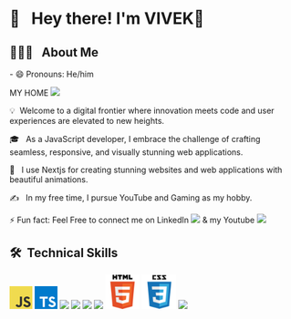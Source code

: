  <h1>👋 &nbsp; Hey there! I'm VIVEK👋</h1> 
 <h2>👨🏻‍💻 &nbsp; About Me</h2> 
 <p>- 😄 Pronouns: He/him</p>

 <p>MY HOME <code><a target="_blank" href = "https://vivekcse.in"><img height="40" src="https://img.icons8.com/dusk/64/000000/home--v1.png"></a></code> </p>

<p>
💡&nbsp; Welcome to a digital frontier where innovation meets code and user experiences are elevated to new heights.
</p>

<p>
🎓 &nbsp; As a JavaScript developer, I embrace the challenge of crafting seamless, responsive, and visually stunning web applications.
</p>

<p>
🌱 &nbsp; I use Nextjs for creating stunning  websites and web applications with beautiful animations.
</p>

<p>
✍️ &nbsp; In my free time, I pursue YouTube and Gaming as my hobby.
</p>

<p>
⚡ Fun fact: Feel Free to connect me on LinkedIn  <code><a target="_blank" href = "https://www.linkedin.com/in/vivekcsein/"><img height="40" src="https://img.icons8.com/color/96/000000/linkedin.png"></a></code> & my Youtube <code><a target="_blank" href = "https://www.youtube.com/channel/UCsBKKllYdZuPRccGov0GfiQ"><img height="40" src="https://img.icons8.com/color/96/000000/youtube.png"></a></code>

</p>

<h2>🛠 &nbsp;Technical Skills</h2>

<code><a href = "https://developer.mozilla.org/en-US/docs/Web/JavaScript"><img height="40" src="https://raw.githubusercontent.com/github/explore/80688e429a7d4ef2fca1e82350fe8e3517d3494d/topics/javascript/javascript.png"></a></code>
<code><a href = "https://www.typescriptlang.org/"><img height="40" src="https://raw.githubusercontent.com/github/explore/80688e429a7d4ef2fca1e82350fe8e3517d3494d/topics/typescript/typescript.png"></a></code>
<code><a target="_blank" href = "https://nextjs.org/"><img height="40" src="https://img.icons8.com/fluency/48/nextjs.png"></a></code>
<code><a target="_blank" href = "https://github.com/vivekcsein/ReactDev"><img height="40" src="https://img.icons8.com/bubbles/50/000000/react.png"></a></code>
<code><a target="_blank" href = "https://swiperjs.com/"><img height="40" src="https://swiperjs.com/images/swiper-logo.svg"></a></code>
<code><a target="_blank" href = "https://next-auth.js.org/"><img height="40" src="https://next-auth.js.org/img/logo/logo-xs.png"></a></code>
<code><a href = "https://developer.mozilla.org/en-US/docs/Web/Guide/HTML/HTML5"><img height="60" src="https://raw.githubusercontent.com/github/explore/80688e429a7d4ef2fca1e82350fe8e3517d3494d/topics/html/html.png"></a></code>
<code><a href = "https://developer.mozilla.org/en-US/docs/Archive/CSS3"><img height="60" src="https://raw.githubusercontent.com/github/explore/80688e429a7d4ef2fca1e82350fe8e3517d3494d/topics/css/css.png"></a></code>
<code><a target="_blank" href = "https://playvalorant.com/"><img height="40" src="https://img.icons8.com/color/96/valorant.png"></a></code>

